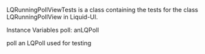LQRunningPollViewTests is a class containing the tests for the class LQRunningPollView in Liquid-UI.

Instance Variables
	poll:		anLQPoll

poll
	an LQPoll used for testing
